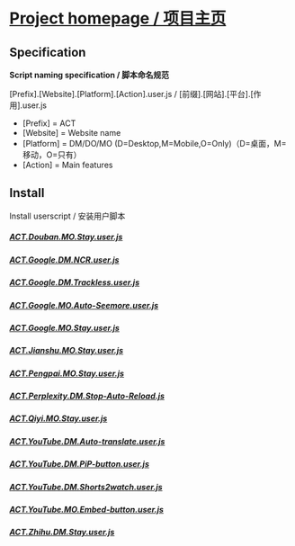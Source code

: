 # [Project homepage / 项目主页](https://github.com/ACTCD/Userscripts)

## Specification

**Script naming specification / 脚本命名规范**

[Prefix].[Website].[Platform].[Action].user.js / [前缀].[网站].[平台].[作用].user.js

- [Prefix] = ACT
- [Website] = Website name
- [Platform] = DM/DO/MO (D=Desktop,M=Mobile,O=Only)（D=桌面，M=移动，O=只有）
- [Action] = Main features

## Install

Install userscript / 安装用户脚本

##### [ACT.Douban.MO.Stay.user.js](https://github.com/ACTCD/Userscripts/raw/main/userjs/ACT.Douban.MO.Stay.user.js)

##### [ACT.Google.DM.NCR.user.js](https://github.com/ACTCD/Userscripts/raw/main/userjs/ACT.Google.DM.NCR.user.js)

##### [ACT.Google.DM.Trackless.user.js](https://github.com/ACTCD/Userscripts/raw/main/userjs/ACT.Google.DM.Trackless.user.js)

##### [ACT.Google.MO.Auto-Seemore.user.js](https://github.com/ACTCD/Userscripts/raw/main/userjs/ACT.Google.MO.Auto-Seemore.user.js)

##### [ACT.Google.MO.Stay.user.js](https://github.com/ACTCD/Userscripts/raw/main/userjs/ACT.Google.MO.Stay.user.js)

##### [ACT.Jianshu.MO.Stay.user.js](https://github.com/ACTCD/Userscripts/raw/main/userjs/ACT.Jianshu.MO.Stay.user.js)

##### [ACT.Pengpai.MO.Stay.user.js](https://github.com/ACTCD/Userscripts/raw/main/userjs/ACT.Pengpai.MO.Stay.user.js)

##### [ACT.Perplexity.DM.Stop-Auto-Reload.js](https://github.com/ACTCD/Userscripts/raw/main/userjs/ACT.Perplexity.DM.Stop-Auto-Reload.js)

##### [ACT.Qiyi.MO.Stay.user.js](https://github.com/ACTCD/Userscripts/raw/main/userjs/ACT.Qiyi.MO.Stay.user.js)

##### [ACT.YouTube.DM.Auto-translate.user.js](https://github.com/ACTCD/Userscripts/raw/main/userjs/ACT.YouTube.DM.Auto-translate.user.js)

##### [ACT.YouTube.DM.PiP-button.user.js](https://github.com/ACTCD/Userscripts/raw/main/userjs/ACT.YouTube.DM.PiP-button.user.js)

##### [ACT.YouTube.DM.Shorts2watch.user.js](https://github.com/ACTCD/Userscripts/raw/main/userjs/ACT.YouTube.DM.Shorts2watch.user.js)

##### [ACT.YouTube.MO.Embed-button.user.js](https://github.com/ACTCD/Userscripts/raw/main/userjs/ACT.YouTube.MO.Embed-button.user.js)

##### [ACT.Zhihu.DM.Stay.user.js](https://github.com/ACTCD/Userscripts/raw/main/userjs/ACT.Zhihu.DM.Stay.user.js)

